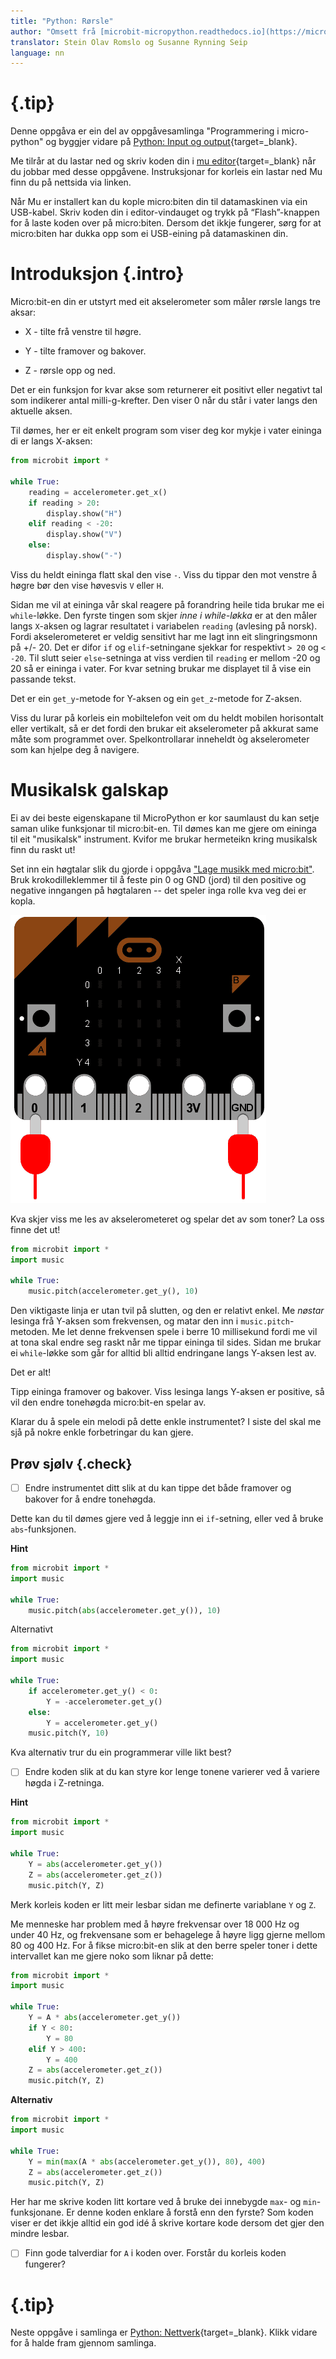 ```yaml
---
title: "Python: Rørsle"
author: "Omsett frå [microbit-micropython.readthedocs.io](https://microbit-micropython.readthedocs.io/en/latest/tutorials/movement.html)"
translator: Stein Olav Romslo og Susanne Rynning Seip
language: nn
---
```



<!-- To get a box around the text about the playlist and to make it distinct from the rest of the exercise-->
# {.tip}

Denne oppgåva er ein del av oppgåvesamlinga "Programmering i micro-python" og byggjer vidare på [Python: Input og output](../python_input_output/python_input_output_nn.html){target=_blank}.

Me tilrår at du lastar ned og skriv koden din i [mu editor](https://codewith.mu/){target=_blank} når du jobbar med desse oppgåvene. Instruksjonar for korleis ein lastar ned Mu finn du på nettsida via linken.

Når Mu er installert kan du kople micro:biten din til datamaskinen via ein USB-kabel. Skriv koden din i editor-vindauget og trykk på “Flash”-knappen for å laste koden over på micro:biten. Dersom det ikkje fungerer, sørg for at micro:biten har dukka opp som ei USB-eining på datamaskinen din.


# Introduksjon {.intro}

Micro:bit-en din er utstyrt med eit akselerometer som måler rørsle langs tre
aksar:

* X - tilte frå venstre til høgre.

* Y - tilte framover og bakover.

* Z - rørsle opp og ned.

Det er ein funksjon for kvar akse som returnerer eit positivt eller negativt tal
som indikerer antal milli-g-krefter. Den viser 0 når du står i vater langs den
aktuelle aksen.

Til dømes, her er eit enkelt program som viser deg kor mykje i vater eininga di
er langs X-aksen:

```python
from microbit import *

while True:
    reading = accelerometer.get_x()
    if reading > 20:
        display.show("H")
    elif reading < -20:
        display.show("V")
    else:
        display.show("-")
```

Viss du heldt eininga flatt skal den vise `-`. Viss du tippar den mot venstre å
høgre bør den vise høvesvis `V` eller `H`.

Sidan me vil at eininga vår skal reagere på forandring heile tida brukar me ei
`while`-løkke. Den fyrste tingen som skjer *inne i while-løkka* er at den måler
langs `X`-aksen og lagrar resultatet i variabelen `reading` (avlesing på norsk).
Fordi akselerometeret er veldig sensitivt har me lagt inn eit slingringsmonn på
+/- 20. Det er difor `if` og `elif`-setningane sjekkar for respektivt `> 20` og
`< -20`. Til slutt seier `else`-setninga at viss verdien til `reading` er mellom
-20 og 20 så er eininga i vater. For kvar setning brukar me displayet til å vise
ein passande tekst.

Det er ein `get_y`-metode for Y-aksen og ein `get_z`-metode for Z-aksen.

Viss du lurar på korleis ein mobiltelefon veit om du heldt mobilen horisontalt
eller vertikalt, så er det fordi den brukar eit akselerometer på akkurat same
måte som programmet over. Spelkontrollarar inneheldt òg akselerometer som kan
hjelpe deg å navigere.


# Musikalsk galskap

Ei av dei beste eigenskapane til MicroPython er kor saumlaust du kan setje saman
ulike funksjonar til micro:bit-en. Til dømes kan me gjere om eininga til eit
"musikalsk" instrument. Kvifor me brukar hermeteikn kring musikalsk finn du
raskt ut!

Set inn ein høgtalar slik du gjorde i oppgåva ["Lage musikk med
micro:bit"](../python_musikk/python_musikk_nn.html). Bruk krokodilleklemmer til
å feste pin 0 og GND (jord) til den positive og negative inngangen på høgtalaren
-- det speler inga rolle kva veg dei er kopla.

![Bilete av ein micro:bit med krokodilleklemmer til pin 0 og GND](pin0-gnd.png)

Kva skjer viss me les av akselerometeret og spelar det av som toner? La oss
finne det ut!

```python
from microbit import *
import music

while True:
    music.pitch(accelerometer.get_y(), 10)
```

Den viktigaste linja er utan tvil på slutten, og den er relativt enkel. Me
*nøstar* lesinga frå Y-aksen som frekvensen, og matar den inn i
`music.pitch`-metoden. Me let denne frekvensen spele i berre 10 millisekund
fordi me vil at tona skal endre seg raskt når me tippar eininga til sides. Sidan
me brukar ei `while`-løkke som går for alltid bli alltid endringane langs
Y-aksen lest av.

Det er alt!

Tipp eininga framover og bakover. Viss lesinga langs Y-aksen er positive, så vil
den endre tonehøgda micro:bit-en spelar av.

Klarar du å spele ein melodi på dette enkle instrumentet? I siste del skal me
sjå på nokre enkle forbetringar du kan gjere.

## Prøv sjølv {.check}

- [ ] Endre instrumentet ditt slik at du kan tippe det både framover og bakover
  for å endre tonehøgda.

Dette kan du til dømes gjere ved å leggje inn ei `if`-setning, eller ved å bruke
`abs`-funksjonen.

<toggle>
  <strong>Hint</strong>
  <hide>

```python
from microbit import *
import music

while True:
    music.pitch(abs(accelerometer.get_y()), 10)
```

Alternativt

```python
from microbit import *
import music

while True:
    if accelerometer.get_y() < 0:
        Y = -accelerometer.get_y()
    else:
        Y = accelerometer.get_y()
    music.pitch(Y, 10)
```

Kva alternativ trur du ein programmerar ville likt best?

</hide>
</toggle>

- [ ] Endre koden slik at du kan styre kor lenge tonene varierer ved å variere
  høgda i Z-retninga.

<toggle>
  <strong>Hint</strong>
  <hide>

```python
from microbit import *
import music

while True:
    Y = abs(accelerometer.get_y())
    Z = abs(accelerometer.get_z())
    music.pitch(Y, Z)
```

Merk korleis koden er litt meir lesbar sidan me definerte variablane `Y` og `Z`.

</hide>
</toggle>

Me menneske har problem med å høyre frekvensar over 18 000 Hz og under 40 Hz, og
frekvensane som er behagelege å høyre ligg gjerne mellom 80 og 400 Hz. For å
fikse micro:bit-en slik at den berre speler toner i dette intervallet kan me
gjere noko som liknar på dette:

```python
from microbit import *
import music

while True:
    Y = A * abs(accelerometer.get_y())
    if Y < 80:
        Y = 80
    elif Y > 400:
        Y = 400
    Z = abs(accelerometer.get_z())
    music.pitch(Y, Z)
```

<toggle>
  <strong>Alternativ</strong>
  <hide>

```python
from microbit import *
import music

while True:
    Y = min(max(A * abs(accelerometer.get_y()), 80), 400)
    Z = abs(accelerometer.get_z())
    music.pitch(Y, Z)
```

Her har me skrive koden litt kortare ved å bruke dei innebygde `max`- og
`min`-funksjonane. Er denne koden enklare å forstå enn den fyrste? Som koden
viser er det ikkje alltid ein god idé å skrive kortare kode dersom det gjer den
mindre lesbar.

</hide>
</toggle>

- [ ] Finn gode talverdiar for `A` i koden over. Forstår du korleis koden
  fungerer?

<!--To get the link to the next exercise in a box. -->
# {.tip}

Neste oppgåve i samlinga er [Python: Nettverk](../python_network/python_network_nn.html){target=_blank}.
Klikk vidare for å halde fram gjennom samlinga.
